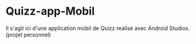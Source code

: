 # Quizz-app-Mobil

Il s'agit ici d'une application mobil de Quizz realisé avec Android Studios.  (projet personnel)
